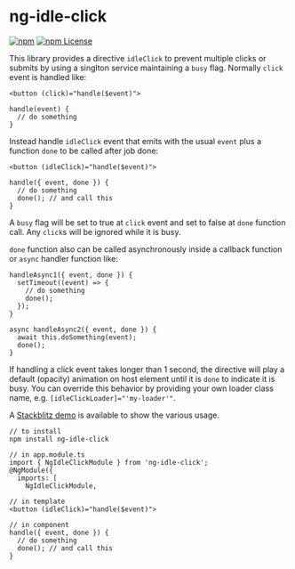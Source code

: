 # ng-idle-click

[![npm](https://img.shields.io/npm/v/ng-idle-click.svg)](https://www.npmjs.com/package/ng-idle-click)
[![npm License](https://img.shields.io/npm/l/ng-idle-click.svg?style=flat-square)](https://opensource.org/licenses/mit-license.php)

This library provides a directive `idleClick` to prevent multiple clicks or submits by using a singlton service maintaining a `busy` flag. Normally `click` event is handled like:


```
<button (click)="handle($event)">

handle(event) {
  // do something
}
```


Instead handle `idleClick` event that emits with the usual `event` plus a function `done` to be called after job done:
```
<button (idleClick)="handle($event)">

handle({ event, done }) {
  // do something
  done(); // and call this
}
```


A `busy` flag will be set to true at `click` event and set to false at `done` function call. Any `click`s will be ignored while it is busy.

`done` function also can be called asynchronously inside a callback function or `async` handler function like:

```
handleAsync1({ event, done }) {
  setTimeout((event) => {
    // do something
    done();
  });
}

async handleAsync2({ event, done }) {
  await this.doSomething(event);
  done();
}
```


If handling a click event takes longer than 1 second, the directive will play a default (opacity) animation on host element until it is `done` to indicate it is busy. You can override this behavior by providing your own loader class name, e.g. `[idleClickLoader]="'my-loader'"`.

A [Stackblitz demo](https://stackblitz.com/edit/angular-zta1qz?embed=1&file=src/app/app.component.ts) is available to show the various usage.


```
// to install
npm install ng-idle-click

// in app.module.ts
import { NgIdleClickModule } from 'ng-idle-click';
@NgModule({
  imports: [
    NgIdleClickModule,

// in template
<button (idleClick)="handle($event)">

// in component
handle({ event, done }) {
  // do something
  done(); // and call this
}
```
